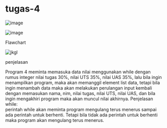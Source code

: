 # tugas-4
![image](https://user-images.githubusercontent.com/56473376/69911879-7cb0ee80-1454-11ea-9a2b-f7e03a174bdb.png)


![image](https://user-images.githubusercontent.com/56473376/69911892-99e5bd00-1454-11ea-9c67-662f41c614ef.png)


Flawchart

![jkgl](https://user-images.githubusercontent.com/56473376/69933401-26e65000-1501-11ea-989e-db1769c4a36e.png)



penjelasan

Program 4 meminta memasuka data nilai menggunakan while dengan rumus integer nilai tugas 30%, nilai UTS 35%, nilai UAS 35%, lalu bila ingin menampilkan program, maka akan memanggil element list data, tetapi bila ingin menambah data maka akan melakukan perulangan input kembali dengan memasukan nama, nim, nilai tugas, nilai UTS, nilai UAS, dan bila ingin mengakhiri program maka akan muncul nilai akhirnya.
Penjelasan while:	
perintah while akan meminta program mengulang terus menerus sampai ada perintah untuk berhenti.  Tetapi bila tidak ada perintah untuk berhenti  maka program akan mengulang terus menerus.

